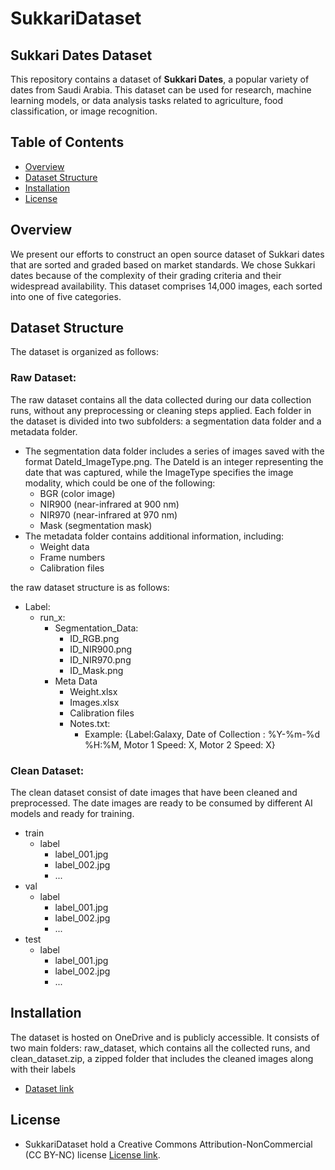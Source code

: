 # SukkariDataset

## Sukkari Dates Dataset

This repository contains a dataset of **Sukkari Dates**, a popular variety of dates from Saudi Arabia. This dataset can be used for research, machine learning models, or data analysis tasks related to agriculture, food classification, or image recognition.

## Table of Contents

- [Overview](#overview)
- [Dataset Structure](#dataset-structure)
- [Installation](#installation)
- [License](#license)

## Overview
We present our efforts to construct an open source dataset of Sukkari dates that are sorted
and graded based on market standards. We chose Sukkari dates because of the complexity of their grading
criteria and their widespread availability. This dataset comprises 14,000 images, each sorted
into one of five categories.

## Dataset Structure

The dataset is organized as follows:

### Raw Dataset:


The raw dataset contains all the data collected during our data collection runs,
without any preprocessing or cleaning steps applied. Each folder in the dataset is divided into two subfolders: 
a segmentation data folder and a metadata folder.

- The segmentation data folder includes a series of images saved with the format DateId_ImageType.png.
The DateId is an integer representing the date that was captured, while the ImageType specifies the image modality, 
which could be one of the following:
  - BGR (color image)
  - NIR900 (near-infrared at 900 nm)
  - NIR970 (near-infrared at 970 nm)
  - Mask (segmentation mask)
- The metadata folder contains additional information, including:
  - Weight data
  - Frame numbers
  - Calibration files 

the raw dataset structure is as follows: 
- Label:
  - run_x:
    - Segmentation_Data: 
      - ID_RGB.png 
      - ID_NIR900.png 
      - ID_NIR970.png 
      - ID_Mask.png 
    - Meta Data 
      - Weight.xlsx 
      - Images.xlsx 
      - Calibration files
      - Notes.txt: 
        - Example: {Label:Galaxy, Date of Collection : %Y-%m-%d %H:%M, Motor 1 Speed: X, Motor 2 Speed: X}

### Clean Dataset:
The clean dataset consist of date images that have been cleaned and preprocessed. 
The date images are ready to be consumed by different AI models and ready for training. 
- train
  - label
    - label_001.jpg 
    - label_002.jpg
    - ...
- val
  - label
    - label_001.jpg 
    - label_002.jpg
    - ...
- test
  - label
    - label_001.jpg 
    - label_002.jpg
    - ...

## Installation
The dataset is hosted on OneDrive and is publicly accessible. It consists of two main folders: raw_dataset, 
which contains all the collected runs, and clean_dataset.zip, a zipped folder that includes the cleaned images 
along with their labels

-  [Dataset link](https://1drv.ms/f/s!Ajkda3liMT8ykeAPrZTHnwKp13D2JQ?e=R8YOhs)


## License 
-  SukkariDataset hold a Creative Commons Attribution-NonCommercial (CC BY-NC) license [License link](https://1drv.ms/t/s!Ajkda3liMT8ykeEXFhYc72dWfbFrNg?e=7EdBnd).

